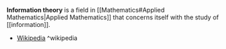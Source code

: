 **Information theory** is a field in [[Mathematics#Applied Mathematics|Applied Mathematics]] that concerns itself with the study of [[information]].

- [Wikipedia](https://en.wikipedia.org/wiki/Information_theory) ^wikipedia